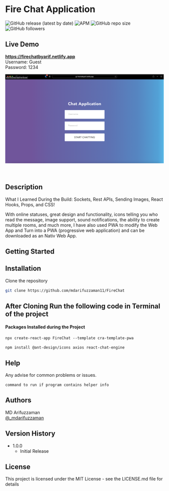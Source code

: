 #  Fire Chat Application

![GitHub release (latest by date)](https://img.shields.io/github/v/release/mdarifuzzaman11/FireChat?style=for-the-badge) 
![APM](https://img.shields.io/apm/l/test?style=for-the-badge)
![GitHub repo size](https://img.shields.io/github/repo-size/mdarifuzzaman11/FireChat?style=for-the-badge)
![GitHub followers](https://img.shields.io/github/followers/mdarifuzzaman11?style=for-the-badge)
##

## Live Demo
**https://firechatbyarif.netlify.app** <br>
Username: Guest <br>
Password: 1234
<br>

<p align="center">
  <img src="public/preview.png"/>
</p>

<br>

## Description

What I Learned During the Build: Sockets, Rest APIs, Sending Images, React Hooks, Props, and CSS!

With online statuses, great design and functionality, icons telling you who read the message,
image support, sound notifications, the ability to create multiple rooms, and much more, 
I have also used PWA to modify the Web App and Turn into a PWA (progressive web application) and can be downloaded as an Nativ Web App.


## Getting Started


## Installation

Clone the repository

```bash
git clone https://github.com/mdarifuzzaman11/FireChat
```

## After Cloning Run the following code in Terminal of the project
#### Packages Installed during the Project
```
npx create-react-app FireChat --template cra-template-pwa
```
```
npm install @ant-design/icons axios react-chat-engine   
```


## Help

Any advise for common problems or issues.
```
command to run if program contains helper info
```

## Authors
MD Arifuzzaman 
<br />
[@_mdarifuzzaman](https://instagram.com/_mdarifuzzaman)

## Version History


* 1.0.0
    * Initial Release

## License

This project is licensed under the MIT License - see the LICENSE.md file for details
